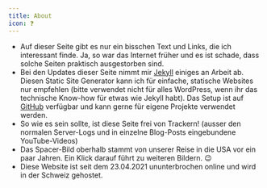 ```yaml
---
title: About
icon: ❓
---
```


- Auf dieser Seite gibt es nur ein bisschen Text und Links, die ich interessant finde. Ja, so war das Internet früher und es ist schade, dass solche Seiten praktisch ausgestorben sind.
- Bei den Updates dieser Seite nimmt mir [Jekyll](https://jekyllrb.com) einiges an Arbeit ab. Diesen Static Site Generator kann ich für einfache, statische Websites nur empfehlen (bitte verwendet nicht für alles WordPress, wenn ihr das technische Know-how für etwas wie Jekyll habt). Das Setup ist auf [GitHub](https://github.com/michelneeser/personal-website) verfügbar und kann gerne für eigene Projekte verwendet werden.
- So wie es sein sollte, ist diese Seite frei von Trackern! (ausser den normalen Server-Logs und in einzelne Blog-Posts eingebundene YouTube-Videos)
- Das Spacer-Bild oberhalb stammt von unserer Reise in die USA vor ein paar Jahren. Ein Klick darauf führt zu weiteren Bildern. 😉
- Diese Website ist seit dem 23.04.2021 ununterbrochen online und wird in der Schweiz gehostet.
